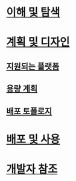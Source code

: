 # [이해 및 탐색](/microsoft-identity-manager/Understand/microsoft-identity-manager-2016)
# [계획 및 디자인](/microsoft-identity-manager/PlanDesign/microsoft-identity-manager-2016-supported-platforms)
## [지원되는 플랫폼](microsoft-identity-manager-2016-supported-platforms.md)
## [용량 계획](capacity-planning-guide.md)
## [배포 토폴로지](topology-considerations.md)
# [배포 및 사용](/microsoft-identity-manager/DeployUse/microsoft-identity-manager-deploy)
# [개발자 참조](/microsoft-identity-manager/reference/microsoft-identity-manager-2016-developer-reference)


<!--HONumber=Mar16_HO5-->


